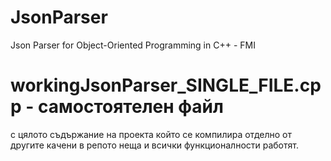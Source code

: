 # JsonParser
Json Parser for Object-Oriented Programming in C++ - FMI


# workingJsonParser_SINGLE_FILE.cpp - самостоятелен файл
с цялото съдържание на проекта който се компилира отделно
от другите качени в репото неща и всички функционалности работят.
